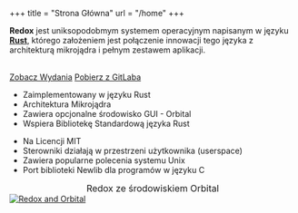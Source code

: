 +++
title = "Strona Główna"
url = "/home"
+++
<div class="row install-row">
  <div class="col-md-8">
    <p class="pitch">
      <b>Redox</b> jest uniksopodobmym systemem operacyjnym napisanym w języku <a style="color: inherit;" href="https://www.rust-lang.org/"><b>Rust</b></a>, którego założeniem jest połączenie innowacji tego języka z architekturą mikrojądra i pełnym zestawem aplikacji.
    </p>
  </div>
  <div class="col-md-4 install-box">
    <br/>
    <a class="btn btn-primary" href="https://github.com/redox-os/redox/releases">Zobacz Wydania</a>
    <a class="btn btn-default" href="https://gitlab.redox-os.org/redox-os/redox/">Pobierz z GitLaba</a>
  </div>
</div>
<div class="row features">
  <div class="col-md-6">
    <ul class="laundry-list" style="margin-bottom: 0px;">
      <li>Zaimplementowany w języku Rust</li>
      <li>Architektura Mikrojądra</li>
      <li>Zawiera opcjonalne środowisko GUI - Orbital</li>
      <li>Wspiera Bibliotekę Standardową języka Rust</li>
    </ul>
  </div>
  <div class="col-md-6">
    <ul class="laundry-list">
      <li>Na Licencji MIT</li>
      <li>Sterowniki działają w przestrzeni użytkownika (userspace)</li>
      <li>Zawiera popularne polecenia systemu Unix</li>
      <li>Port biblioteki Newlib dla programów w języku C</li>
    </ul>
  </div>
</div>
<div class="row features">
  <div class="col-sm-12">
    <div style="font-size: 16px; text-align: center;">
      Redox ze środowiskiem Orbital
    </div>
    <a href="/img/redox-orbital/large.png">
      <picture>
        <source media="(min-width: 1300px)" srcset="/img/redox-orbital/large.webp" type="image/webp">
        <source media="(min-width: 640px)" srcset="/img/redox-orbital/medium.webp" type="image/webp">
        <source media="(min-width: 320px)" srcset="/img/redox-orbital/medium.webp" type="image/webp">
        <source media="(min-width: 1300px)" srcset="/img/redox-orbital/large.png" type="image/png">
        <source media="(min-width: 640px)" srcset="/img/redox-orbital/medium.png" type="image/png">
        <source media="(min-width: 320px)" srcset="/img/redox-orbital/small.png" type="image/png">
        <img src="/img/redox-orbital/medium.png" class="img-responsive" alt="Redox and Orbital">
      </picture>
    </a>
  </div>
</div>
